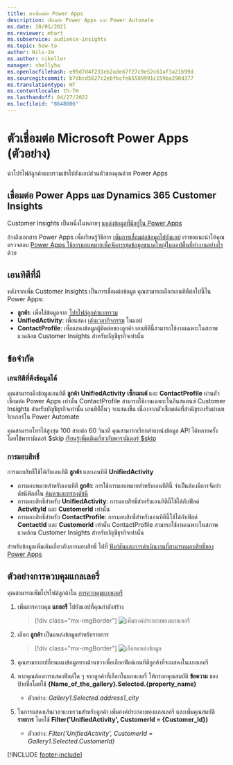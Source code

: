 ```yaml
---
title: ตัวเชื่อมต่อ Power Apps
description: เชื่อมต่อ Power Apps และ Power Automate
ms.date: 10/01/2021
ms.reviewer: mhart
ms.subservice: audience-insights
ms.topic: how-to
author: Nils-2m
ms.author: nikeller
manager: shellyha
ms.openlocfilehash: e99d7d4f231eb2ade67f27c9e52c61af3a21b99d
ms.sourcegitcommit: b7dbcd5627c2ebfbcfe65589991c159ba290d377
ms.translationtype: HT
ms.contentlocale: th-TH
ms.lasthandoff: 04/27/2022
ms.locfileid: "8648006"
---
```

# <a name="microsoft-power-apps-connector-preview"></a>ตัวเชื่อมต่อ Microsoft Power Apps (ตัวอย่าง)

นำโปรไฟล์ลูกค้าแบบรวมเข้าไปยังแอปส่วนตัวของคุณด้วย Power Apps

## <a name="connect-power-apps-and-dynamics-365-customer-insights"></a>เชื่อมต่อ Power Apps และ Dynamics 365 Customer Insights

Customer Insights เป็นหนึ่งในหลายๆ [แหล่งข้อมูลที่มีอยู่ใน Power Apps](/powerapps/maker/canvas-apps/working-with-data-sources)

อ้างถึงเอกสาร Power Apps เพื่อเรียนรู้วิธีการ [เพิ่มการเชื่อมต่อข้อมูลไปยังแอป](/powerapps/maker/canvas-apps/add-data-connection) เราขอแนะนำให้คุณตรวจสอบ [Power Apps ใช้การมอบหมายเพื่อจัดการชุดข้อมูลขนาดใหญ่ในแอปพื้นที่ทำงานอย่างไร](/powerapps/maker/canvas-apps/delegation-overview) ด้วย

## <a name="available-entities"></a>เอนทิตีที่มี

หลังจากเพิ่ม Customer Insights เป็นการเชื่อมต่อข้อมูล คุณสามารถเลือกเอนทิตีต่อไปนี้ใน Power Apps:

- **ลูกค้า**: เพื่อใช้ข้อมูลจาก [โปรไฟล์ลูกค้าแบบรวม](customer-profiles.md)
- **UnifiedActivity**: เพื่อแสดง [เส้นเวลากิจกรรม](activities.md) ในแอป
- **ContactProfile**: เพื่อแสดงข้อมูลผู้ติดต่อของลูกค้า เอนทิตีนี้สามารถใช้งานเฉพาะในสภาพแวดล้อม Customer Insights สำหรับบัญชีธุรกิจเท่านั้น

## <a name="limitations"></a>ข้อจำกัด

### <a name="retrievable-entities"></a>เอนทิตีที่ดึงข้อมูลได้

คุณสามารถดึงข้อมูลเอนทิตี **ลูกค้า** **UnifiedActivity** **เซ็กเมนต์** และ **ContactProfile** ผ่านตัวเชื่อมต่อ Power Apps เท่านั้น ContactProfile สามารถใช้งานเฉพาะในอินสแตนซ์ Customer Insights สำหรับบัญชีธุรกิจเท่านั้น เอนทิตีอื่นๆ จะแสดงขึ้น เนื่องจากตัวเชื่อมต่อที่สำคัญรองรับผ่านทริกเกอร์ใน Power Automate

คุณสามารถโทรได้สูงสุด 100 สายต่อ 60 วินาที คุณสามารถเรียกตำแหน่งข้อมูล API ได้หลายครั้งโดยใช้พารามิเตอร์ $skip [เรียนรู้เพิ่มเติมเกี่ยวกับพารามิเตอร์ $skip](/connectors/customerinsights/#get-items-from-an-entity)

### <a name="delegation"></a>การมอบสิทธิ์

การมอบสิทธิ์ใช้ได้กับเอนทิตี **ลูกค้า** และเอนทิตี **UnifiedActivity** 

- การมอบหมายสำหรับเอนทิตี **ลูกค้า**: การใช้การมอบหมายสำหรับเอนทิตีนี้ จำเป็นต้องมีการจัดทำดัชนีฟิลด์ใน [ค้นหาและกรองดัชนี](search-filter-index.md)  
- การมอบสิทธิ์สำหรับ **UnifiedActivity**: การมอบสิทธิ์สำหรับเอนทิตีนี้ใช้ได้กับฟิลด์ **ActivityId** และ **CustomerId** เท่านั้น  
- การมอบสิทธิ์สำหรับ **ContactProfile**: การมอบสิทธิ์สำหรับเอนทิตีนี้ใช้ได้กับฟิลด์ **ContactId** และ **CustomerId** เท่านั้น ContactProfile สามารถใช้งานเฉพาะในสภาพแวดล้อม Customer Insights สำหรับบัญชีธุรกิจเท่านั้น

สำหรับข้อมูลเพิ่มเติมเกี่ยวกับการมอบสิทธิ์ ไปที่ [ฟังก์ชันและการดำเนินงานที่สามารถมอบสิทธิ์ของ Power Apps](/powerapps/maker/canvas-apps/delegation-overview) 

## <a name="example-gallery-control"></a>ตัวอย่างการควบคุมแกลเลอรี่

คุณสามารถเพิ่มโปรไฟล์ลูกค้าใน [การควบคุมแกลเลอรี](/powerapps/maker/canvas-apps/add-gallery)

1. เพิ่มการควบคุม **แกลอรี** ไปยังแอปที่คุณกำลังสร้าง

    > [!div class="mx-imgBorder"]
    > ![เพิ่มองค์ประกอบของแกลเลอรี](media/connector-powerapps9.png "เพิ่มองค์ประกอบของแกลเลอรี")

2. เลือก **ลูกค้า** เป็นแหล่งข้อมูลสำหรับรายการ

    > [!div class="mx-imgBorder"]
    > ![เลือกแหล่งข้อมูล](media/choose-datasource-powerapps.png "เลือกแหล่งข้อมูล")

3. คุณสามารถเปลี่ยนแผงข้อมูลทางด้านขวาเพื่อเลือกฟิลด์เอนทิตีลูกค้าที่จะแสดงในแกลเลอรี

4. หากคุณต้องการแสดงฟิลด์ใด ๆ จากลูกค้าที่เลือกในแกลเลอรี่ ให้กรอกคุณสมบัติ **ข้อความ** ของป้ายชื่อโดยใช้ **{Name_of_the_gallery}.Selected.{property_name}**  
    - ตัวอย่าง: _Gallery1.Selected.address1_city_

5. ในการแสดงเส้นเวลาแบบรวมสำหรับลูกค้า เพิ่มองค์ประกอบของแกลเลอรี และเพิ่มคุณสมบัติ **รายการ** โดยใช้ **Filter('UnifiedActivity', CustomerId = {Customer_Id})**  
    - ตัวอย่าง: _Filter('UnifiedActivity', CustomerId = Gallery1.Selected.CustomerId)_


[!INCLUDE [footer-include](includes/footer-banner.md)]
